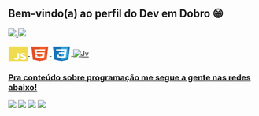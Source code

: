 ## Bem-vindo(a) ao perfil do Dev em Dobro 😁

 <div>
   <a href="https://github.com/sandersoncold">
   <img height="180em" src="https://github-readme-stats.vercel.app/api?username=sandersoncold&show_icons=true&theme=tokyonight&include_all_commits=true&count_private=true"/>
   <img height="180em" src="https://github-readme-stats.vercel.app/api/top-langs/?username=sandersoncold&layout=compact&langs_count=6&theme=tokyonight"/>
</div>
    
<div style="display: inline_block"><br>
          <img align="center" alt="Js" height="30" width="40" src="https://raw.githubusercontent.com/devicons/devicon/master/icons/javascript/javascript-plain.svg">
  <img align="center" alt="HTML" height="30" width="40" src="https://raw.githubusercontent.com/devicons/devicon/master/icons/html5/html5-original.svg">
  <img align="center" alt="CSS" height="30" width="40" src="https://raw.githubusercontent.com/devicons/devicon/master/icons/css3/css3-original.svg">
<img align="center" alt="Jv" height="35" width="40" src="https://cdn.jsdelivr.net/gh/devicons/devicon@latest/icons/java/java-original.svg"

</div>
 
<br>
 
### Pra conteúdo sobre programação me segue a gente nas redes abaixo!
 
<div> 

  <a href="" target="_blank"><img src="https://img.shields.io/badge/-Instagram-%23E4405F?style=for-the-badge&logo=instagram&logoColor=white" target="_blank"></a>
 <a href="sandersontorres_30267" target="_blank"><img src="https://img.shields.io/badge/Discord-7289DA?style=for-the-badge&logo=discord&logoColor=white" target="_blank"></a> 
  <a href = "sandersontorres4@gmail.com"><img src="https://img.shields.io/badge/-Gmail-%23333?style=for-the-badge&logo=gmail&logoColor=white" target="_blank"></a>
  <a href="https://www.linkedin.com/in/sanderson-torres-538852310/" target="_blank"><img src="https://img.shields.io/badge/-LinkedIn-%230077B5?style=for-the-badge&logo=linkedin&logoColor=white" target="_blank"></a>
</div>
